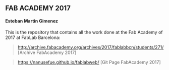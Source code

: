 
## FAB ACADEMY 2017
#### Esteban Martin Gimenez 


This is the repository that contains all the work done at the Fab Academy of 2017 at FabLab Barcelona:

> http://archive.fabacademy.org/archives/2017/fablabbcn/students/271/ [Archive FabAcademy 2017]

> https://nanusefue.github.io/fablabweb/  [Git Page FabAcademy 2017]